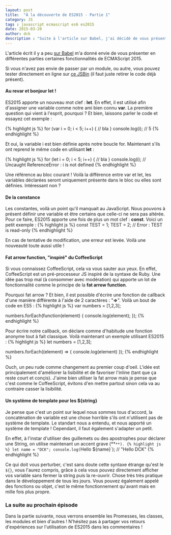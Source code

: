 ```yaml
---
layout: post
title:  "À la découverte de ES2015 - Partie 1"
category: JS
tags : javascript ecmascript es6 es2015
date: 2015-03-20
author: dck
description : "Suite à l'article sur Babel, j'ai décidé de vous présentez certaines fonctionnalités de ECMAScript 2015."
---
```


L'article écrit il y a peu <a href="http://www.lilleweb.fr/js/2015/03/17/utilisez-maintenant-es2015/">sur Babel</a> m'a donné envie de vous présenter en différentes parties certaines fonctionnalités de ECMAScript 2015.

Si vous n'avez pas envie de passer par un module, ou autre, vous pouvez tester directement en ligne sur <a href="http://jsbin.com/yotucu/1/embed?js,output">ce JSBin</a> (il faut juste retirer le code déjà présent).

#### Au revar et bonjour let !

ES2015 apporte un nouveau mot clef : **let**. En effet, il est utilisé afin d'assigner une variable comme notre ami bien connu **var**.
La première question qui vient à l'esprit, pourquoi ? Et bien, laissons parler le code et essayez cet exemple :

{% highlight js %}
for (var i = 0; i < 5; i++) {
  // bla
}
console.log(i); // 5
{% endhighlight %}

Et oui, la variable i est bien définie après notre boucle for. Maintenant s'ils ont reprend le même code en utilisant **let** :

{% highlight js %}
for (let i = 0; i < 5; i++) {
  // bla
}
console.log(i); // Uncaught ReferenceError : i is not defined
{% endhighlight %}

Une référence au bloc courant ! Voilà la différence entre var et let, les variables déclarées seront uniquement présente dans le bloc ou elles sont définies.
Intéressant non ?

#### De la constance

Les constantes, voilà un point qu'il manquait au JavaScript. Nous pouvons à présent définir une variable et être certains que celle-ci ne sera pas altérée.
Pour ce faire, ES2015 apporte une fois de plus un mot clef : **const**. Voici un petit exemple :
{% highlight js %}
const TEST = 1;
TEST = 2; // Error : TEST is read-only
{% endhighlight %}

En cas de tentative de modification, une erreur est levée. Voilà une nouveauté toute aussi utile !

#### Fat arrow function, "inspiré" du CoffeeScript

Si vous connaissez CoffeeScript, cela va vous sauter aux yeux. En effet, CoffeeScript est un pré-processeur JS inspiré de la syntaxe de Ruby.
Une idée pas trop mal (à consommer avec modération) qui apporte un lot de fonctionnalité comme le principe de la **fat arrow function**.

Pourquoi fat arrow ? Et bien, il est possible d'écrire une fonction de callback d'une manière différente à l'aide de 2 caractères : "**=>**". Voilà un bout de code
en ES5 :
{% highlight js %}
var numbers = [1,2,3];

numbers.forEach(function(element) {
  console.log(element);
});
{% endhighlight %}

Pour écrire notre callback, on déclare comme d'habitude une fonction anonyme tout à fait classique. Voilà maintenant un exemple utilisant
ES2015 :
{% highlight js %}
let numbers = [1,2,3];

numbers.forEach((element) => { console.log(element) });
{% endhighlight %}

Ouch, un peu rude comme changement au premier coup d'oeil. L'idée est principalement d'améliorer la lisibilité et de favoriser l'inline (tant que ça reste court et conçis).
J'aime bien utiliser la fat arrow mais je pense que c'est comme le CoffeeScript, évitons d'en mettre partout sinon cela va au contraire casser la lisibilité.

#### Un système de template pour les ${string}

Je pense que c'est un point sur lequel nous sommes tous d'accord, la concaténation de variable est une chose horrible s'ils ont n'utilisent pas de système de template.
Le standart nous a entendu, et nous apporté un système de template ! Cependant, il faut également s'adapter un petit.

En effet, à l'instar d'utiliser des guillemets ou des apostrophes pour déclarer une String, on utilise maintenant un accent grave (**`**).
{% highlight js %}
let name = "DCK";
console.log(`Hello ${name}`); // "Hello DCK"
{% endhighlight %}

Ce qui doit vous perturber, c'est sans doute cette syntaxe étrange qu'est le `${}`, vous l'aurez compris, grâce à cela vous pouvez directement
afficher vos variable sans fermer la string puis la re-ouvrir. Chose très très pratique dans le développement de tous les jours.
Vous pouvez également appelé des fonctions ou objet, c'est le même fonctionnement qu'avant mais en mille fois plus propre.

### La suite au prochain épisode

Dans la partie suivante, nous verrons ensemble les Promesses, les classes, les modules et bien d'autres ! N'hésitez pas à partager vos retours d'expériences sur l'utilisation de ES2015 dans les commentaires !

